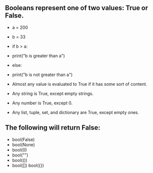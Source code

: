 Booleans represent one of two values: True or False.
--

* a = 200
* b = 33

* if b > a:
*   print("b is greater than a")
* else:
*   print("b is not greater than a")

* Almost any value is evaluated to True if it has some sort of content.
* Any string is True, except empty strings.
* Any number is True, except 0.
* Any list, tuple, set, and dictionary are True, except empty ones.

The following will return False:
--
* bool(False)
* bool(None)
* bool(0)
* bool("")
* bool(())
* bool([])
bool({})
